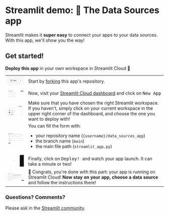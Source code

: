 # Streamlit demo: 🔌 The Data Sources app

Streamlit makes it **super easy** to connect your apps to your data sources. With this app, we'll show you the way!

## Get started!

**Deploy this app** in your own workspace in Streamlit Cloud 🎈


<table border="0">
   <tr>
     <td><img src="imgs/fork.png" width="300"></td>
     <td>Start by <a href="https://github.com/streamlit/data_sources_app/fork">forking</a> this app's repository.
   </tr>
   <tr>
      <td><img src="imgs/dashboard.png" width="300"></td>
      <td>Now, visit your <a href="https://share.streamlit.io/signup">Streamlit Cloud dashboard</a> and click on <kbd>New App</kbd></td>
   </tr>
   <tr>
      <td><img src="imgs/workspace.png" width="300"></td>
      <td>Make sure that you have chosen the right Streamlit workspace. If you haven't, simply click on your current workspace in the upper right corner of the dashboard, and choose the one you want to deploy with!  </td>
   </tr>
   <tr>
      <td><img src="imgs/deploy_form.png" width="300"></td>
      <td>
         You can fill the form with: 
         <ul>
            <li>your repository name (<code>{username}/data_sources_app</code>)</li>
            <li>the branch name (<code>main</code>)</li>
            <li>the main file path (<code>streamlit_app.py</code>)</li>
         </ul>
      </td>
   </tr>
   <tr>
      <td><img src="imgs/watch_app_launch.png" width="300"></td>
      <td>Finally, click on <kbd> Deploy! </kbd> and watch your app launch. It can take a minute or two!</td>
   </tr>
   <tr>
      <td><img src="imgs/data_sources_app.png" width="300"></td>
      <td>🎊 Congrats, you're done with this part: your app is running on Streamlit Cloud! <b>Now stay on your app, choose a data source</b> and follow the instructions there! </td>
   </tr>
</table>





### Questions? Comments?

Please ask in the [Streamlit community](https://discuss.streamlit.io).
